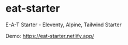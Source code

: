 # eat-starter
E-A-T Starter - Eleventy, Alpine, Tailwind Starter

Demo:
https://eat-starter.netlify.app/
